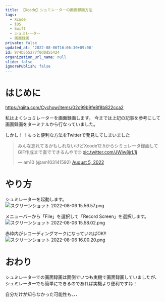 ```yaml
---
title: 【Xcode】シュミレーターの画面録画方法
tags:
  - Xcode
  - iOS
  - Swift
  - シュミレーター
  - 画面録画
private: false
updated_at: '2022-08-06T16:06:30+09:00'
id: 974b555277f0d0d55424
organization_url_name: null
slide: false
ignorePublish: false
---
```

# はじめに
https://qiita.com/Cychow/items/02c99b9fe8f8b822cca2

私はよくシュミレーターを画面録画します。
今までは上記の記事を参考にして画面録画をターミナルから行なっていました。

しかし！！もっと便利な方法をTwitterで発見してしまいました

<blockquote class="twitter-tweet"><p lang="ja" dir="ltr">みんな忘れてるかもしれないけどXcode12.5からシミュレータ録画してGIF作成まで直でできるんやで🙄 <a href="https://t.co/JWiw8jrL1j">pic.twitter.com/JWiw8jrL1j</a></p>&mdash; am10 (@am103141592) <a href="https://twitter.com/am103141592/status/1555529386212098049?ref_src=twsrc%5Etfw">August 5, 2022</a></blockquote> <script async src="https://platform.twitter.com/widgets.js" charset="utf-8"></script>

# やり方
シュミレーターを起動します。
![スクリーンショット 2022-08-06 15.56.57.png](https://qiita-image-store.s3.ap-northeast-1.amazonaws.com/0/1745371/1e665b1a-77b0-9365-9d06-9f09a8bc3a1c.png)

メニューバーから「File」を選択して「Record Screen」を選択します。
![スクリーンショット 2022-08-06 15.58.02.png](https://qiita-image-store.s3.ap-northeast-1.amazonaws.com/0/1745371/61615a39-3dc6-370b-1baa-05abfdd0e8e4.png)

赤枠内がレコーディングマークになっていればOK!!
![スクリーンショット 2022-08-06 16.00.20.png](https://qiita-image-store.s3.ap-northeast-1.amazonaws.com/0/1745371/bcfa241e-d441-071b-5832-88879f806edf.png)

# おわり
シュミレーターでの画面録画は面倒でいつも実機で画面録画していましたが、
シュミレーターでも簡単にできるのであれば実機より便利ですね！

自分だけが知らなかった可能性も、、、

